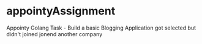 # appointyAssignment
Appointy Golang Task - Build a basic Blogging Application
got selected but didn't joined
jonend another company

